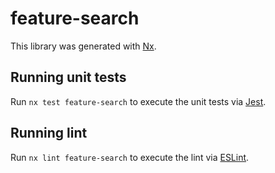 # feature-search

This library was generated with [Nx](https://nx.dev).

## Running unit tests

Run `nx test feature-search` to execute the unit tests via [Jest](https://jestjs.io).

## Running lint

Run `nx lint feature-search` to execute the lint via [ESLint](https://eslint.org/).
